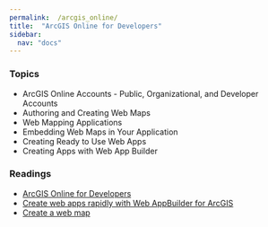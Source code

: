 ```yaml
---
permalink:  /arcgis_online/
title:  "ArcGIS Online for Developers"
sidebar:
  nav: "docs"
---
```



### Topics
* ArcGIS Online Accounts - Public, Organizational, and Developer Accounts 
* Authoring and Creating Web Maps  
* Web Mapping Applications
* Embedding Web Maps in Your Application
* Creating Ready to Use Web Apps
* Creating Apps with Web App Builder
 
 
### Readings

* [ArcGIS Online for Developers](https://developers.arcgis.com/)
* [Create web apps rapidly with Web AppBuilder for ArcGIS](https://www.esri.com/about/newsroom/arcuser/no-programming-required/)
* [Create a web map](https://developers.arcgis.com/labs/arcgisonline/create-a-web-map/)
